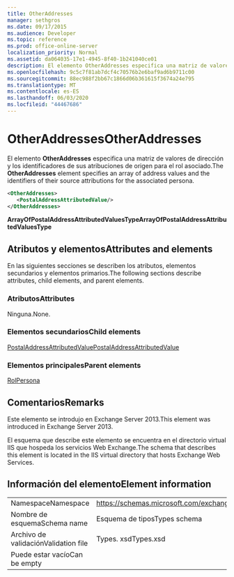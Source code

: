 ```yaml
---
title: OtherAddresses
manager: sethgros
ms.date: 09/17/2015
ms.audience: Developer
ms.topic: reference
ms.prod: office-online-server
localization_priority: Normal
ms.assetid: da064035-17e1-4945-8f40-1b241040ce01
description: El elemento OtherAddresses especifica una matriz de valores de dirección y los identificadores de sus atribuciones de origen para el rol asociado.
ms.openlocfilehash: 9c5c7f81ab7dcf4c70576b2e6baf9ad6b9711c00
ms.sourcegitcommit: 88ec988f2bb67c1866d06b361615f3674a24e795
ms.translationtype: MT
ms.contentlocale: es-ES
ms.lasthandoff: 06/03/2020
ms.locfileid: "44467686"
---
```

# <a name="otheraddresses"></a><span data-ttu-id="10fa4-103">OtherAddresses</span><span class="sxs-lookup"><span data-stu-id="10fa4-103">OtherAddresses</span></span>

<span data-ttu-id="10fa4-104">El elemento **OtherAddresses** especifica una matriz de valores de dirección y los identificadores de sus atribuciones de origen para el rol asociado.</span><span class="sxs-lookup"><span data-stu-id="10fa4-104">The **OtherAddresses** element specifies an array of address values and the identifiers of their source attributions for the associated persona.</span></span> 
  
```XML
<OtherAddresses>
   <PostalAddressAttributedValue/>
</OtherAddresses>
```

 <span data-ttu-id="10fa4-105">**ArrayOfPostalAddressAttributedValuesType**</span><span class="sxs-lookup"><span data-stu-id="10fa4-105">**ArrayOfPostalAddressAttributedValuesType**</span></span>
## <a name="attributes-and-elements"></a><span data-ttu-id="10fa4-106">Atributos y elementos</span><span class="sxs-lookup"><span data-stu-id="10fa4-106">Attributes and elements</span></span>

<span data-ttu-id="10fa4-107">En las siguientes secciones se describen los atributos, elementos secundarios y elementos primarios.</span><span class="sxs-lookup"><span data-stu-id="10fa4-107">The following sections describe attributes, child elements, and parent elements.</span></span>
  
### <a name="attributes"></a><span data-ttu-id="10fa4-108">Atributos</span><span class="sxs-lookup"><span data-stu-id="10fa4-108">Attributes</span></span>

<span data-ttu-id="10fa4-109">Ninguna.</span><span class="sxs-lookup"><span data-stu-id="10fa4-109">None.</span></span>
  
### <a name="child-elements"></a><span data-ttu-id="10fa4-110">Elementos secundarios</span><span class="sxs-lookup"><span data-stu-id="10fa4-110">Child elements</span></span>

[<span data-ttu-id="10fa4-111">PostalAddressAttributedValue</span><span class="sxs-lookup"><span data-stu-id="10fa4-111">PostalAddressAttributedValue</span></span>](postaladdressattributedvalue.md)
  
### <a name="parent-elements"></a><span data-ttu-id="10fa4-112">Elementos principales</span><span class="sxs-lookup"><span data-stu-id="10fa4-112">Parent elements</span></span>

[<span data-ttu-id="10fa4-113">Rol</span><span class="sxs-lookup"><span data-stu-id="10fa4-113">Persona</span></span>](persona.md)
  
## <a name="remarks"></a><span data-ttu-id="10fa4-114">Comentarios</span><span class="sxs-lookup"><span data-stu-id="10fa4-114">Remarks</span></span>

<span data-ttu-id="10fa4-115">Este elemento se introdujo en Exchange Server 2013.</span><span class="sxs-lookup"><span data-stu-id="10fa4-115">This element was introduced in Exchange Server 2013.</span></span>
  
<span data-ttu-id="10fa4-116">El esquema que describe este elemento se encuentra en el directorio virtual IIS que hospeda los servicios Web Exchange.</span><span class="sxs-lookup"><span data-stu-id="10fa4-116">The schema that describes this element is located in the IIS virtual directory that hosts Exchange Web Services.</span></span>
  
## <a name="element-information"></a><span data-ttu-id="10fa4-117">Información del elemento</span><span class="sxs-lookup"><span data-stu-id="10fa4-117">Element information</span></span>

|||
|:-----|:-----|
|<span data-ttu-id="10fa4-118">Namespace</span><span class="sxs-lookup"><span data-stu-id="10fa4-118">Namespace</span></span>  <br/> |https://schemas.microsoft.com/exchange/services/2006/types  <br/> |
|<span data-ttu-id="10fa4-119">Nombre de esquema</span><span class="sxs-lookup"><span data-stu-id="10fa4-119">Schema name</span></span>  <br/> |<span data-ttu-id="10fa4-120">Esquema de tipos</span><span class="sxs-lookup"><span data-stu-id="10fa4-120">Types schema</span></span>  <br/> |
|<span data-ttu-id="10fa4-121">Archivo de validación</span><span class="sxs-lookup"><span data-stu-id="10fa4-121">Validation file</span></span>  <br/> |<span data-ttu-id="10fa4-122">Types. xsd</span><span class="sxs-lookup"><span data-stu-id="10fa4-122">Types.xsd</span></span>  <br/> |
|<span data-ttu-id="10fa4-123">Puede estar vacío</span><span class="sxs-lookup"><span data-stu-id="10fa4-123">Can be empty</span></span>  <br/> ||
   

